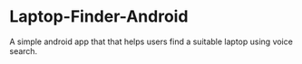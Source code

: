 # Laptop-Finder-Android
A simple android app that that helps users find a suitable laptop using voice search. 
